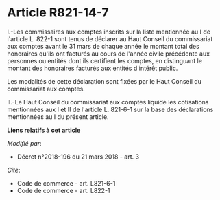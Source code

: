 # Article R821-14-7

I.-Les commissaires aux comptes inscrits sur la liste mentionnée au I de l'article L. 822-1 sont tenus de déclarer au Haut
Conseil du commissariat aux comptes avant le 31 mars de chaque année le montant total des honoraires qu'ils ont facturés au
cours de l'année civile précédente aux personnes ou entités dont ils certifient les comptes, en distinguant le montant des
honoraires facturés aux entités d'intérêt public. 

Les modalités de cette déclaration sont fixées par le Haut Conseil du commissariat aux comptes. 

II.-Le Haut Conseil du commissariat aux comptes liquide les cotisations mentionnées aux I et II de l'article L. 821-6-1 sur
la base des déclarations mentionnées au I du présent article.

**Liens relatifs à cet article**

_Modifié par_:

  - Décret n°2018-196 du 21 mars 2018 - art. 3

_Cite_:

  - Code de commerce - art. L821-6-1
  - Code de commerce - art. L822-1
